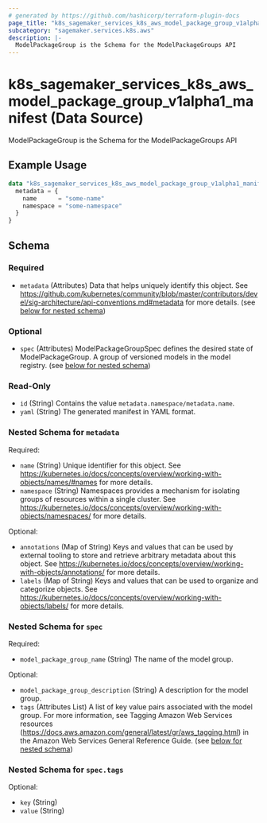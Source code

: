 ```yaml
---
# generated by https://github.com/hashicorp/terraform-plugin-docs
page_title: "k8s_sagemaker_services_k8s_aws_model_package_group_v1alpha1_manifest Data Source - terraform-provider-k8s"
subcategory: "sagemaker.services.k8s.aws"
description: |-
  ModelPackageGroup is the Schema for the ModelPackageGroups API
---
```


# k8s_sagemaker_services_k8s_aws_model_package_group_v1alpha1_manifest (Data Source)

ModelPackageGroup is the Schema for the ModelPackageGroups API

## Example Usage

```terraform
data "k8s_sagemaker_services_k8s_aws_model_package_group_v1alpha1_manifest" "example" {
  metadata = {
    name      = "some-name"
    namespace = "some-namespace"
  }
}
```

<!-- schema generated by tfplugindocs -->
## Schema

### Required

- `metadata` (Attributes) Data that helps uniquely identify this object. See https://github.com/kubernetes/community/blob/master/contributors/devel/sig-architecture/api-conventions.md#metadata for more details. (see [below for nested schema](#nestedatt--metadata))

### Optional

- `spec` (Attributes) ModelPackageGroupSpec defines the desired state of ModelPackageGroup.  A group of versioned models in the model registry. (see [below for nested schema](#nestedatt--spec))

### Read-Only

- `id` (String) Contains the value `metadata.namespace/metadata.name`.
- `yaml` (String) The generated manifest in YAML format.

<a id="nestedatt--metadata"></a>
### Nested Schema for `metadata`

Required:

- `name` (String) Unique identifier for this object. See https://kubernetes.io/docs/concepts/overview/working-with-objects/names/#names for more details.
- `namespace` (String) Namespaces provides a mechanism for isolating groups of resources within a single cluster. See https://kubernetes.io/docs/concepts/overview/working-with-objects/namespaces/ for more details.

Optional:

- `annotations` (Map of String) Keys and values that can be used by external tooling to store and retrieve arbitrary metadata about this object. See https://kubernetes.io/docs/concepts/overview/working-with-objects/annotations/ for more details.
- `labels` (Map of String) Keys and values that can be used to organize and categorize objects. See https://kubernetes.io/docs/concepts/overview/working-with-objects/labels/ for more details.


<a id="nestedatt--spec"></a>
### Nested Schema for `spec`

Required:

- `model_package_group_name` (String) The name of the model group.

Optional:

- `model_package_group_description` (String) A description for the model group.
- `tags` (Attributes List) A list of key value pairs associated with the model group. For more information, see Tagging Amazon Web Services resources (https://docs.aws.amazon.com/general/latest/gr/aws_tagging.html) in the Amazon Web Services General Reference Guide. (see [below for nested schema](#nestedatt--spec--tags))

<a id="nestedatt--spec--tags"></a>
### Nested Schema for `spec.tags`

Optional:

- `key` (String)
- `value` (String)
